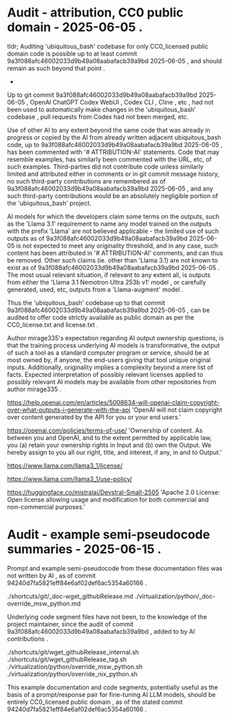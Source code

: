 





# Audit - attribution, CC0 public domain - 2025-06-05 .

tldr; Auditing 'ubiquitous_bash' codebase for only CC0_licensed public domain code is possible up to at least commit 9a3f088afc46002033d9b49a08aabafacb39a9bd 2025-06-05 , and should remain as such beyond that point .

-

Up to git commit 9a3f088afc46002033d9b49a08aabafacb39a9bd 2025-06-05 , OpenAI ChatGPT Codex WebUI , Codex CLI , Cline , etc , had not been used to automatically make changes in the 'ubiquitous_bash' codebase , pull requests from Codex had not been merged, etc.

Use of other AI to any extent beyond the same code that was already in progress or copied by the AI from already written adjacent ubiquitous_bash code, up to 9a3f088afc46002033d9b49a08aabafacb39a9bd 2025-06-05 , has been commented with '# ATTRIBUTION-AI' statements. Code that may resemble examples, has similarly been commented with the URL, etc, of such examples. Third-parties did not contribute code unless similarly limited and attributed either in comments or in git commit message history, no such third-party contributions are remembered as of 9a3f088afc46002033d9b49a08aabafacb39a9bd 2025-06-05 , and any such third-party contributions would be an absolutely negligible portion of the 'ubiquitous_bash' project.

AI models for which the developers claim some terms on the outputs, such as the 'Llama 3.1' requirement to name any model trained on the outputs with the prefix 'Llama' are not believed applicable - the limited use of such outputs as of 9a3f088afc46002033d9b49a08aabafacb39a9bd 2025-06-05 is not expected to meet any originality threshold, and in any case, such content has been attributed in '# ATTRIBUTION-AI' comments, and can thus be removed. Other such claims (ie. other than 'Llama 3.1) are not known to exist as of 9a3f088afc46002033d9b49a08aabafacb39a9bd 2025-06-05 . The most usual relevant situation, if relevant to any extent all, is outputs from either the 'Llama 3.1 Nemotron Ultra 253b v1' model , or carefully generated, used, etc, outputs from a 'Llama-augment' model .

Thus the 'ubiquitous_bash' codebase up to that commit 9a3f088afc46002033d9b49a08aabafacb39a9bd 2025-06-05 , can be audited to offer code strictly available as public domain as per the CC0_license.txt and license.txt .


Author mirage335's expectation regarding AI output ownership questions, is that the training process underlying AI models is transformative, the output of such a tool as a standard computer program or service, should be at most owned by, if anyone, the end-users giving that tool unique original inputs. Additionally, originality implies a complexity beyond a mere list of facts. Expected interpretation of possibly relevant licenses applied to possibly relevant AI models may be available from other repositories from author mirage335 .


https://help.openai.com/en/articles/5008634-will-openai-claim-copyright-over-what-outputs-i-generate-with-the-api
'OpenAI will not claim copyright over content generated by the API for you or your end users.'

https://openai.com/policies/terms-of-use/
'Ownership of content. As between you and OpenAI, and to the extent permitted by applicable law, you (a) retain your ownership rights in Input and (b) own the Output. We hereby assign to you all our right, title, and interest, if any, in and to Output.'


https://www.llama.com/llama3_1/license/

https://www.llama.com/llama3_1/use-policy/


https://huggingface.co/mistralai/Devstral-Small-2505
'Apache 2.0 License: Open license allowing usage and modification for both commercial and non-commercial purposes.'




# Audit - example semi-pseudocode summaries - 2025-06-15 .

Prompt and example semi-pseudocode from these documentation files was not written by AI , as of commit 94240d7fa5821eff84e6af02def6ac5354a60166 .

./shortcuts/git/_doc-wget_githubRelease.md
./virtualization/python/_doc-override_msw_python.md


Underlying code segment files have not been, to the knowledge of the project maintainer, since the audit of commit 9a3f088afc46002033d9b49a08aabafacb39a9bd , added to by AI contributions .

./shortcuts/git/wget_githubRelease_internal.sh
./shortcuts/git/wget_githubRelease_tag.sh
./virtualization/python/override_msw_python.sh
./virtualization/python/override_nix_python.sh

This example documentation and code segments, potentially useful as the basis of a prompt/response pair for fine-tuning AI LLM models, should be entirely CC0_licensed public domain , as of the stated commit 94240d7fa5821eff84e6af02def6ac5354a60166 .












